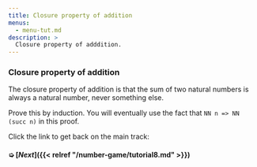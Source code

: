 ```yaml
---
title: Closure property of addition
menus:
  - menu-tut.md
description: >
  Closure property of adddition.
---
```


### Closure property of addition

The closure property of addition is that the sum of two natural
numbers is always a natural number, never something else.

Prove this by induction.  You will eventually use the fact that `NN n =>
NN (succ n)` in this proof.

<div class=proof-editor data-exercise="nat/add1.5"></div>

Click the link to get back on the main track:

#### ➭ [***Next***]({{< relref "/number-game/tutorial8.md" >}})
